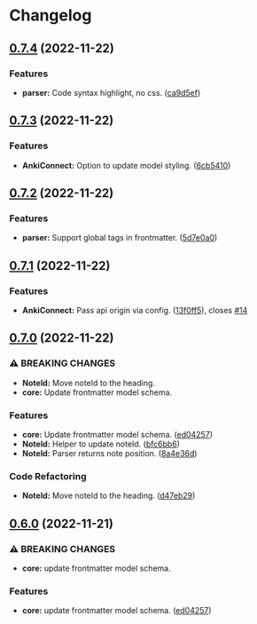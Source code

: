 # Changelog

## [0.7.4](https://github.com/timgreen/Anki.md/compare/core/v0.7.3...core/v0.7.4) (2022-11-22)


### Features

* **parser:** Code syntax highlight, no css. ([ca9d5ef](https://github.com/timgreen/Anki.md/commit/ca9d5ef374591c29969b1cbf1e092621584efc15))

## [0.7.3](https://github.com/timgreen/Anki.md/compare/core/v0.7.2...core/v0.7.3) (2022-11-22)

### Features

- **AnkiConnect:** Option to update model styling. ([6cb5410](https://github.com/timgreen/Anki.md/commit/6cb54107446931b487d9b34e57f9311511c90f3c))

## [0.7.2](https://github.com/timgreen/Anki.md/compare/core/v0.7.1...core/v0.7.2) (2022-11-22)

### Features

- **parser:** Support global tags in frontmatter. ([5d7e0a0](https://github.com/timgreen/Anki.md/commit/5d7e0a0db279a787efaff1154daf522b56a2fb07))

## [0.7.1](https://github.com/timgreen/Anki.md/compare/core/v0.7.0...core/v0.7.1) (2022-11-22)

### Features

- **AnkiConnect:** Pass api origin via config. ([13f0ff5](https://github.com/timgreen/Anki.md/commit/13f0ff567d6f96d397fb5c1aaee7c22a252d2165)), closes [#14](https://github.com/timgreen/Anki.md/issues/14)

## [0.7.0](https://github.com/timgreen/Anki.md/compare/core-v0.6.0...core/v0.7.0) (2022-11-22)

### ⚠ BREAKING CHANGES

- **NoteId:** Move noteId to the heading.
- **core:** Update frontmatter model schema.

### Features

- **core:** Update frontmatter model schema. ([ed04257](https://github.com/timgreen/Anki.md/commit/ed04257f27a1feb8d88c43184399c75a5a8423a7))
- **NoteId:** Helper to update noteId. ([bfc6bb6](https://github.com/timgreen/Anki.md/commit/bfc6bb625975bb947b334ec6a317d7401e5c756f))
- **NoteId:** Parser returns note position. ([8a4e36d](https://github.com/timgreen/Anki.md/commit/8a4e36dd45aa994de224e876d464e5d68e5f79f6))

### Code Refactoring

- **NoteId:** Move noteId to the heading. ([d47eb29](https://github.com/timgreen/Anki.md/commit/d47eb29046d60ba366be282be2678c7deb6eb03c))

## [0.6.0](https://github.com/timgreen/Anki.md/compare/@anki.md/core-v0.5.0...@anki.md/core-v0.6.0) (2022-11-21)

### ⚠ BREAKING CHANGES

- **core:** update frontmatter model schema.

### Features

- **core:** update frontmatter model schema. ([ed04257](https://github.com/timgreen/Anki.md/commit/ed04257f27a1feb8d88c43184399c75a5a8423a7))
